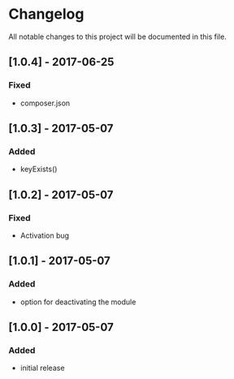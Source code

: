 # Changelog
All notable changes to this project will be documented in this file.

## [1.0.4] - 2017-06-25

### Fixed
- composer.json

## [1.0.3] - 2017-05-07

### Added
- keyExists()

## [1.0.2] - 2017-05-07

### Fixed
- Activation bug

## [1.0.1] - 2017-05-07

### Added
- option for deactivating the module

## [1.0.0] - 2017-05-07

### Added
- initial release
